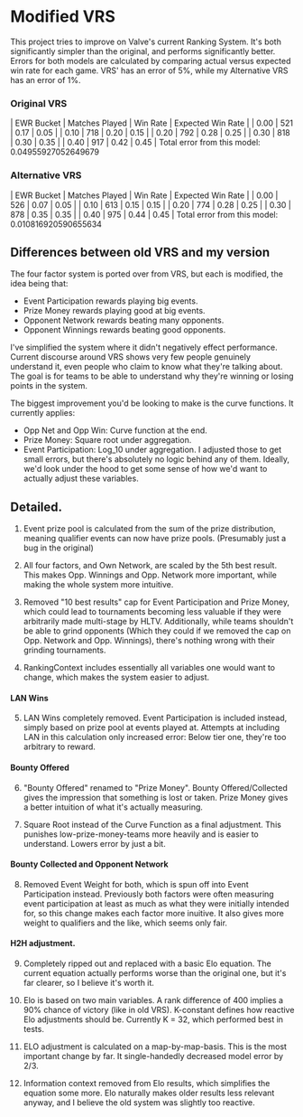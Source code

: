 # Modified VRS
This project tries to improve on Valve's current Ranking System. It's both significantly simpler than the original, and performs significantly better. Errors for both models are calculated by comparing actual versus expected win rate for each game. VRS' has an error of 5%, while my Alternative VRS has an error of 1%.

### Original VRS

| EWR Bucket | Matches Played | Win Rate | Expected Win Rate |
| 0.00 | 521 | 0.17 | 0.05 | 
| 0.10 | 718 | 0.20 | 0.15 |
| 0.20 | 792 | 0.28 | 0.25 |
| 0.30 | 818 | 0.30 | 0.35 |
| 0.40 | 917 | 0.42 | 0.45 |
Total error from this model: 0.04955927052649679

### Alternative VRS
| EWR Bucket | Matches Played | Win Rate | Expected Win Rate |
| 0.00 | 526 | 0.07 | 0.05 | 
| 0.10 | 613 | 0.15 | 0.15 |
| 0.20 | 774 | 0.28 | 0.25 |
| 0.30 | 878 | 0.35 | 0.35 |
| 0.40 | 975 | 0.44 | 0.45 |
Total error from this model: 0.010816920590655634

## Differences between old VRS and my version
The four factor system is ported over from VRS, but each is modified, the idea being that:
* Event Participation rewards playing big events.
* Prize Money         rewards playing good at big events.
* Opponent Network    rewards beating many opponents.
* Opponent Winnings   rewards beating good opponents.

I've simplified the system where it didn't negatively effect performance. Current discourse around VRS shows very few people genuinely understand it, even people who claim to know what they're talking about. The goal is for teams to be able to understand why they're winning or losing points in the system.

The biggest improvement you'd be looking to make is the curve functions. It currently applies:
* Opp Net and Opp Win: Curve function at the end.
* Prize Money: Square root under aggregation.
* Event Participation: Log_10 under aggregation.
I adjusted those to get small errors, but there's absolutely no logic behind any of them. Ideally, we'd look under the hood to get some sense of how we'd want to actually adjust these variables.

## Detailed.
1. Event prize pool is calculated from the sum of the prize distribution, meaning qualifier events can now have prize pools. (Presumably just a bug in the original)

2. All four factors, and Own Network, are scaled by the 5th best result. This makes Opp. Winnings and Opp. Network more important, while making the whole system more intuitive.

3. Removed "10 best results" cap for Event Participation and Prize Money, which could lead to tournaments becoming less valuable if they were arbitrarily made multi-stage by HLTV. Additionally, while teams shouldn't be able to grind opponents (Which they could if we removed the cap on Opp. Network and Opp. Winnings), there's nothing wrong with their grinding tournaments.

4. RankingContext includes essentially all variables one would want to change, which makes the system easier to adjust.

#### LAN Wins
5. LAN Wins completely removed. Event Participation is included instead, simply based on prize pool at events played at. Attempts at including LAN in this calculation only increased error: Below tier one, they're too arbitrary to reward.

#### Bounty Offered
6. "Bounty Offered" renamed to "Prize Money". Bounty Offered/Collected gives the impression that something is lost or taken. Prize Money gives a better intuition of what it's actually measuring.

7. Square Root instead of the Curve Function as a final adjustment. This punishes low-prize-money-teams more heavily and is easier to understand. Lowers error by just a bit.

#### Bounty Collected and Opponent Network
8. Removed Event Weight for both, which is spun off into Event Participation instead. Previously both factors were often measuring event participation at least as much as what they were initially intended for, so this change makes each factor more inuitive. It also gives more weight to qualifiers and the like, which seems only fair.

#### H2H adjustment.
9. Completely ripped out and replaced with a basic Elo equation. The current equation actually performs worse than the original one, but it's far clearer, so I believe it's worth it.

10. Elo is based on two main variables. A rank difference of 400 implies a 90% chance of victory (like in old VRS). K-constant defines how reactive Elo adjustments should be. Currently K = 32, which performed best in tests.

11. ELO adjustment is calculated on a map-by-map-basis. This is the most important change by far. It single-handedly decreased model error by 2/3.

12. Information context removed from Elo results, which simplifies the equation some more. Elo naturally makes older results less relevant anyway, and I believe the old system was slightly too reactive.
